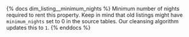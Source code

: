 {% docs dim_listing__minimum_nights %}
    Minimum number of nights required to rent this property.
    Keep in mind that old listings might have `minimum_nights` set
    to 0 in the source tables. Our cleansing algorithm updates this to `1`.
{% enddocs %}